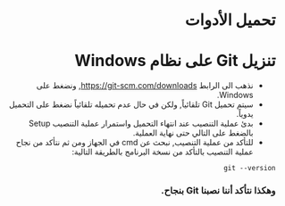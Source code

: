 <div dir="rtl">

# تحميل الأدوات

# تنزيل Git على نظام Windows

- نذهب الى الرابط https://git-scm.com/downloads, ونضغط على Windows.
- سيتم تحميل Git تلقائياً, ولكن في حال عدم تحميله تلقائياً نضغط على التحميل يدوياً.
- بدئ عملية التنصيب عند انتهاء التحميل واستمرار عملية التنصيب Setup بالضغط على التالي حتى نهاية العملية.
- للتأكد من عملية التنصيب, نبحث عن cmd في الجهاز ومن ثم نتأكد من نجاح عملية التنصيب بالتأكد من نسخة البرنامج بالطريقة التالية:

`git --version`

### وهكذا نتأكد أننا نصبنا Git بنجاح.

</div>
